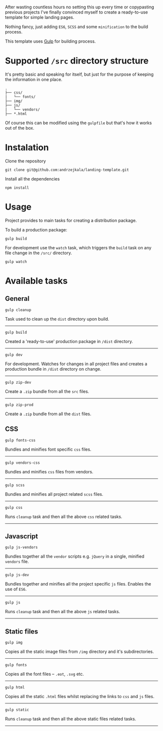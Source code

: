 After wasting countless hours no setting this up every time or copypasting previous projects I've finally convinced myself to create a ready-to-use template for simple landing pages.

Nothing fancy, just adding `ES6`, `SCSS` and some `minification` to the build process.

This template uses [Gulp](https://gulpjs.com) for building process.


# Supported `/src` directory structure

It's pretty basic and speaking for itself, but just for the purpose of keeping the information in one place.

```
.
├── css/
|   └── fonts/
├── img/
├── js/
|   └── vendors/
├── *.html
```

Of course this can be modified using the `gulpfile` but that's how it works out of the box.

# Instalation

Clone the repository

```
git clone git@github.com:andrzejkala/landing-template.git
```

Install all the dependencies

```
npm install
```

# Usage

Project provides to main tasks for creating a distribution package.

To build a production package:

```
gulp build
```

For development use the `watch` task, which triggers the `build` task on any file change in the `/src/` directory.

```
gulp watch
```

# Available tasks

## **General**

```
gulp cleanup
```
Task used to clean up the `dist` directory upon build.

----

```
gulp build
```
Created a 'ready-to-use' production package in `/dist` directory.

---

```
gulp dev
```
For development. Watches for changes in all project files and creates a production bundle in `/dist` directory on change.

---

```
gulp zip-dev
```
Create a `.zip` bundle from all the `src` files.

---

```
gulp zip-prod
```
Create a `.zip` bundle from all the `dist` files.

## **CSS**

```
gulp fonts-css
```
Bundles and minifies font specific `css` files.

---
```
gulp vendors-css
```
Bundles and minifies `css` files from vendors.

---

```
gulp scss
```
Bundles and minifies all project related `scss` files.

---

```
gulp css
```
Runs `cleanup` task and then all the above `css` related tasks.

---

## **Javascript**

```
gulp js-vendors
```
Bundles together all the `vendor` scripts e.g. `jQuery` in a single, minified `vendors` file.

---

```
gulp js-dev
```
Bundles together and minifies all the project specific `js` files. Enables the use of `ES6`.

---

```
gulp js
```
Runs `cleanup` task and then all the above `js` related tasks.

---

## **Static files**

```
gulp img
```
Copies all the static image files from `/img` directory and it's subdirectories.

---

```
gulp fonts
```
Copies all the font files – `.eot`, `.svg` etc.

---

```
gulp html
```
Copies all the static `.html` files whilst replacing the links to `css` and `js` files.

---

```
gulp static
```
Runs `cleanup` task and then all the above static files related tasks.

---